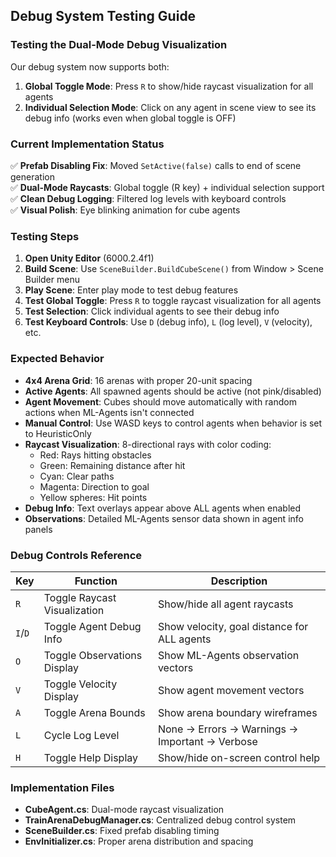 ## Debug System Testing Guide

### Testing the Dual-Mode Debug Visualization

Our debug system now supports both:

1. **Global Toggle Mode**: Press `R` to show/hide raycast visualization for all agents
2. **Individual Selection Mode**: Click on any agent in scene view to see its debug info (works even when global toggle is OFF)

### Current Implementation Status

✅ **Prefab Disabling Fix**: Moved `SetActive(false)` calls to end of scene generation  
✅ **Dual-Mode Raycasts**: Global toggle (R key) + individual selection support  
✅ **Clean Debug Logging**: Filtered log levels with keyboard controls  
✅ **Visual Polish**: Eye blinking animation for cube agents

### Testing Steps

1. **Open Unity Editor** (6000.2.4f1)
2. **Build Scene**: Use `SceneBuilder.BuildCubeScene()` from Window > Scene Builder menu
3. **Play Scene**: Enter play mode to test debug features
4. **Test Global Toggle**: Press `R` to toggle raycast visualization for all agents
5. **Test Selection**: Click individual agents to see their debug info
6. **Test Keyboard Controls**: Use `D` (debug info), `L` (log level), `V` (velocity), etc.

### Expected Behavior

- **4x4 Arena Grid**: 16 arenas with proper 20-unit spacing
- **Active Agents**: All spawned agents should be active (not pink/disabled)
- **Agent Movement**: Cubes should move automatically with random actions when ML-Agents isn't connected
- **Manual Control**: Use WASD keys to control agents when behavior is set to HeuristicOnly
- **Raycast Visualization**: 8-directional rays with color coding:
  - Red: Rays hitting obstacles
  - Green: Remaining distance after hit
  - Cyan: Clear paths
  - Magenta: Direction to goal
  - Yellow spheres: Hit points
- **Debug Info**: Text overlays appear above ALL agents when enabled
- **Observations**: Detailed ML-Agents sensor data shown in agent info panels

### Debug Controls Reference

| Key     | Function                     | Description                                    |
| ------- | ---------------------------- | ---------------------------------------------- |
| `R`     | Toggle Raycast Visualization | Show/hide all agent raycasts                   |
| `I`/`D` | Toggle Agent Debug Info      | Show velocity, goal distance for ALL agents    |
| `O`     | Toggle Observations Display  | Show ML-Agents observation vectors             |
| `V`     | Toggle Velocity Display      | Show agent movement vectors                    |
| `A`     | Toggle Arena Bounds          | Show arena boundary wireframes                 |
| `L`     | Cycle Log Level              | None → Errors → Warnings → Important → Verbose |
| `H`     | Toggle Help Display          | Show/hide on-screen control help               |

### Implementation Files

- **CubeAgent.cs**: Dual-mode raycast visualization
- **TrainArenaDebugManager.cs**: Centralized debug control system
- **SceneBuilder.cs**: Fixed prefab disabling timing
- **EnvInitializer.cs**: Proper arena distribution and spacing
